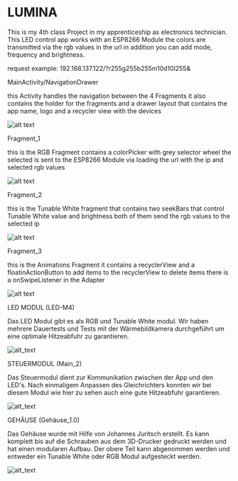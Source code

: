 # LUMINA
This is my 4th class Project in my apprenticeship as electronics technician. 
This LED control app works with an ESP8266 Module the colors are transmitted via the rgb values in the url in addition you can add mode, frequency and brightness.

request example: 192.168.137.122/?r255g255b255m10d10l255&


MainActivity/NavigationDrawer

this Activity handles the navigation between the 4 Fragments
it also contains the holder for the fragments and a drawer layout that contains the app name,
logo and a recycler view with the devices

![alt text](https://static.wixstatic.com/media/263f5b_7047135c29a549ddb337e7105b3cd12e~mv2.jpg/v1/fill/w_300,h_576,al_c,q_80,usm_0.66_1.00_0.01/Screenshot_20200130-132338_COLORRIZE_edi.webp)


Fragment_1

this is the RGB Fragment contains a colorPicker with grey selector wheel
the selected is sent to the ESP8266 Module via loading the url with the ip and selected rgb values

![alt text](https://static.wixstatic.com/media/263f5b_7bc38c0fac7249c8ac52508685ba68c7~mv2.jpg/v1/fill/w_300,h_576,al_c,q_80,usm_0.66_1.00_0.01/Screenshot_20200130-132345_COLORRIZE_edited.webp)


Fragment_2

this is the Tunable White fragment that contains two seekBars that control
Tunable White value and brightness both of them send the rgb values to the selected ip

![alt text](https://static.wixstatic.com/media/263f5b_28c68d12a67b4af6aff95c6f189a9de1~mv2.jpg/v1/fill/w_300,h_576,al_c,q_80,usm_0.66_1.00_0.01/Screenshot_20200130-132354_COLORRIZE_edi.webp)


Fragment_3

this is the Animations Fragment it contains a recyclerView
and a floatinActionButton to add items to the recyclerView to
delete items there is a onSwipeListener in the Adapter

![alt text](https://static.wixstatic.com/media/263f5b_cb5fd0317181477d81a2c749b12bdf99~mv2.jpg/v1/fill/w_300,h_576,al_c,q_80,usm_0.66_1.00_0.01/Screenshot_20200130-132405_COLORRIZE_edi.webp)







LED MODUL (LED-M4)

Das LED Modul gibt es als RGB und Tunable White modul. Wir haben mehrere Dauertests und Tests mit der               Wärmebildkamera durchgeführt um eine optimale Hitzeabfuhr zu garantieren.
  
![alt_text](https://static.wixstatic.com/media/263f5b_81021056fc01449295f39f3efd12b237~mv2.jpg/v1/fill/w_552,h_414,al_c,lg_2,q_80,usm_0.66_1.00_0.01/WaermeLeds.webp)
  
  
STEUERMODUL (Main_2)

Das Steuermodul dient zur Kommunikation zwischen der App und den LED's. Nach einmaligem Anpassen des Gleichrichters konnten wir bei diesem Modul wie hier zu sehen auch eine gute Hitzeabfuhr garantieren.

![alt_text](https://static.wixstatic.com/media/263f5b_953ab2a9ba0745efaee10bb0b9eb46b8~mv2.jpg/v1/fill/w_552,h_414,al_c,lg_2,q_80,usm_0.66_1.00_0.01/WaermeMain.webp)


GEHÄUSE (Gehäuse_1.0)

Das Gehäuse wurde mit Hilfe von Johannes Juritsch erstellt. Es kann komplett bis auf die Schrauben aus dem 3D-Drucker gedruckt werden und hat einen modularen Aufbau. Der obere Teil kann abgenommen werden und entweder ein Tunable White oder RGB Modul aufgesteckt werden.

![alt_text](https://static.wixstatic.com/media/263f5b_c9928f7076714084af520642d7c3c91b~mv2.jpg/v1/fill/w_432,h_576,al_c,q_80,usm_0.66_1.00_0.01/purple.webp)
